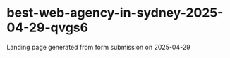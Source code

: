 # best-web-agency-in-sydney-2025-04-29-qvgs6
Landing page generated from form submission on 2025-04-29
